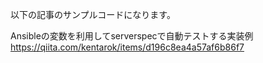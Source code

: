 以下の記事のサンプルコードになります。

Ansibleの変数を利用してserverspecで自動テストする実装例
https://qiita.com/kentarok/items/d196c8ea4a57af6b86f7